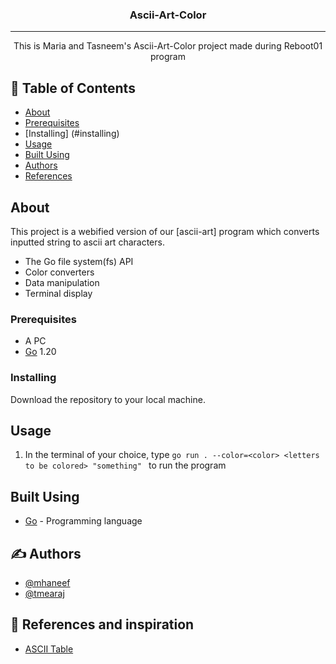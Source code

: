 <h3 align="center">Ascii-Art-Color</h3>

<div align="center">

</div>

---

<p align="center"> This is Maria and Tasneem's Ascii-Art-Color project made during Reboot01 program
    <br> 
</p>

## 📝 Table of Contents

- [About](#about)
- [Prerequisites](#prerequisites)
- [Installing] (#installing)
- [Usage](#usage)
- [Built Using](#built_using)
- [Authors](#authors)
- [References](#references)

## About <a name = "about"></a>

This project is a webified version of our [ascii-art] program which converts inputted string to ascii art characters.

- The Go file system(fs) API
- Color converters
- Data manipulation
- Terminal display

### Prerequisites <a name = "prerequisites"></a>

- A PC
- [Go](https://go.dev/) 1.20

### Installing <a name = "installing"></a>

Download the repository to your local machine.

## Usage <a name="usage"></a>

1. In the terminal of your choice, type `go run . --color=<color> <letters to be colored> "something" ` to run the program

## Built Using <a name = "built_using"></a>

- [Go](https://go.dev/) - Programming language

## ✍️ Authors <a name = "authors"></a>

- [@mhaneef](https://learn.reboot01.com/git/mhaneef)
- [@tmearaj](https://learn.reboot01.com/git/tmearaj)

## 🎉 References and inspiration <a name = "references"></a>

- [ASCII Table](https://www.alpharithms.com/ascii-table-512119/)
